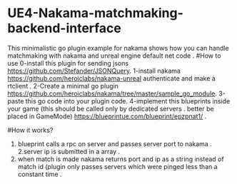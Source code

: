 # UE4-Nakama-matchmaking-backend-interface
This minimalistic go plugin example for nakama shows how you can handle matchmaking with nakama and unreal engine default net code .
#How to use 
0-install this plugin for sending jsons https://github.com/Stefander/JSONQuery.
1-install nakama  https://github.com/heroiclabs/nakama-unreal authenticate and make a rtclient .
2-Create a minimal go plugin https://github.com/heroiclabs/nakama/tree/master/sample_go_module.
3-paste  this go code into your plugin code.
4-implement this blueprints inside your game (this should be called only by dedicated servers . better be placed in GameMode)
https://blueprintue.com/blueprint/epzpnat1/ .



#How it works?
1. blueprint calls a rpc on server and passes server port to nakama .
2.server ip is submitted in a array .
3. when match is made nakama returns port and ip as a string instead of match id (plugin only passes servers which were pinged less than a  constant time .

